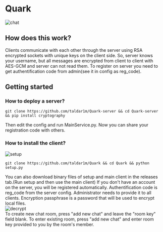 # Quark
![chat](https://github.com/user-attachments/assets/c9bbe4cd-75e9-409d-9882-19db183de364)
## How does this work?
Clients communicate with each other through the server using RSA encrypted sockets with unique keys on the client side. So, server knows your username, but all messages are encrypted from client to client with AES-GCM and server can not read them. To register on server you need to get authentification code from admin(see it in config as reg_code).

## Getting started
### How to deploy a server?
```
git clone https://github.com/taldar1m/Quark-server && cd Quark-server && pip install cryptography
```
Then edit the config and run MainService.py. Now you can share your registration code with others.
### How to install the client?
![setup](https://github.com/user-attachments/assets/fe8ebfb0-8d9d-487c-b0f9-c023dc54133d)
```
git clone https://github.com/taldar1m/Quark && cd Quark && python setup.py
```
You can also download binary files of setup and main client in the releases tab.(Run setup and then use the main client)
If you don't have an account on the server, you will be registered automatically. Authentification code is reg_code from the server config. Administrator needs to provide it to all clients. Encryption passphrase is a password that will be used to encrypt local files.<br>
![decrypt](https://github.com/user-attachments/assets/91cd07ef-1bc7-4907-bfb9-36f8124d7278)
<br>To create new chat room, press "add new chat" and leave the "room key" field blank. To enter existing room, press "add new chat" and enter room key provided to you by the room's member.
